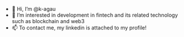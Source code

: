 - 👋 Hi, I’m @k-agau
- 👀 I’m interested in development in fintech and its related technology such as blockchain and web3
- 📫 To contact me, my linkedin is attached to my profile!

<!---
k-agau/k-agau is a ✨ special ✨ repository because its `README.md` (this file) appears on your GitHub profile.
You can click the Preview link to take a look at your changes.
--->
